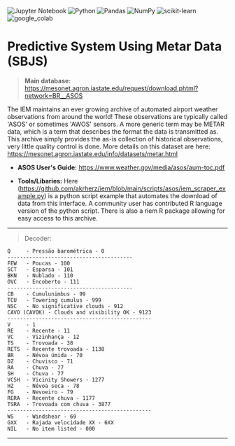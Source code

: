![Jupyter Notebook](https://img.shields.io/badge/jupyter-%23FA0F00.svg?style=for-the-badge&logo=jupyter&logoColor=white) ![Python](https://img.shields.io/badge/python-3670A0?style=for-the-badge&logo=python&logoColor=ffdd54) ![Pandas](https://img.shields.io/badge/pandas-%23150458.svg?style=for-the-badge&logo=pandas&logoColor=white) ![NumPy](https://img.shields.io/badge/numpy-%23013243.svg?style=for-the-badge&logo=numpy&logoColor=white) ![scikit-learn](https://img.shields.io/badge/scikit--learn-%23F7931E.svg?style=for-the-badge&logo=scikit-learn&logoColor=white) ![google_colab](https://img.shields.io/badge/Colab-F9AB00?style=for-the-badge&logo=googlecolab&color=525252)

# Predictive System Using Metar Data (SBJS)

> **Main database:**  https://mesonet.agron.iastate.edu/request/download.phtml?network=BR__ASOS

The IEM maintains an ever growing archive of automated airport weather observations from around the world! These observations are typically called 'ASOS' or sometimes 'AWOS' sensors. A more generic term may be METAR data, which is a term that describes the format the data is transmitted as. This archive simply provides the as-is collection of historical observations, very little quality control is done. More details on this dataset are here: https://mesonet.agron.iastate.edu/info/datasets/metar.html

* **ASOS User's Guide:** https://www.weather.gov/media/asos/aum-toc.pdf

*  **Tools/Libaries:** Here (https://github.com/akrherz/iem/blob/main/scripts/asos/iem_scraper_example.py) is a python script example  that automates the download of data from this interface. A community user has contributed R language  version of the python script. There is also a riem R package  allowing for easy access to this archive.

---
> Decoder:

```
Q     - Pressão barométrica - 0
----------------------------------------
FEW   - Poucas - 100
SCT   - Esparsa - 101
BKN   - Nublado - 110
OVC   - Encoberto - 111
----------------------------------------
CB    - Cumulunimbus - 99
TCU   - Towering cumulus - 999
NSC   - No significative clouds - 912
CAVO (CAVOK) - Clouds and visibility OK - 9123
----------------------------------------------
V     - 1
RE    - Recente - 11
VC    - Vizinhança - 12
TS    - Trovoada - 38
RETS  - Recente trovoada - 1138
BR    - Névoa úmida - 70 
DZ    - Chuvisco - 71
RA    - Chuva - 77
SH    - Chuva - 77
VCSH  - Vicinity Showers - 1277
HZ    - Névoa seca - 78
FG    - Nevoeiro - 79
RERA  - Recente chuva - 1177
TSRA  - Trovoada com chuva - 3877
----------------------------------------------
WS    - Windshear - 69
GXX   - Rajada velocidade XX - 6XX
NIL   - No item listed - 000
```
---

